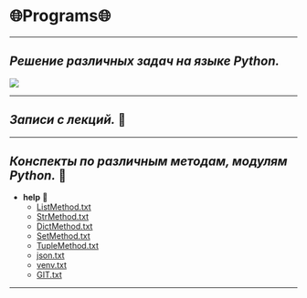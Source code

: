 # :globe_with_meridians:**Programs**:globe_with_meridians:
___
## *Решение различных задач на языке Python.*
![](https://www.codewars.com/users/echo1/badges/large)
___
## *Записи с лекций.* :page_with_curl:

___
## *Конспекты по различным методам, модулям Python.* :page_facing_up:
+ **help** :file_folder:
  + [ListMethod.txt](https://github.com/echo1nfin/proggrams/blob/main/help/ListMethod.txt)
  + [StrMethod.txt](https://github.com/echo1nfin/proggrams/blob/main/helpStrMethod.txt)
  + [DictMethod.txt](https://github.com/echo1nfin/proggrams/blob/main/help/DictMethod.txt)
  + [SetMethod.txt](https://github.com/echo1nfin/proggrams/blob/main/help/SetMethod.txt)
  + [TupleMethod.txt](https://github.com/echo1nfin/proggrams/blob/main/help/TupleMethod.txt)
  + [json.txt](https://github.com/echo1nfin/proggrams/blob/main/help/json.txt)
  + [venv.txt](https://github.com/echo1nfin/proggrams/blob/main/help/venv.txt)
  + [GIT.txt](https://github.com/echo1nfin/proggrams/blob/main/help/GIT.txt)
___